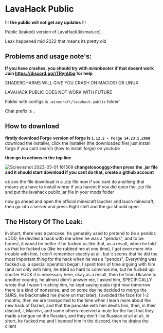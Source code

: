 # LavaHack Public

!!! **the public will not get any updates** !!!

Public (leaked) version of LavaHack(kisman.cc)

Leak happened mid 2022
that means its pretty old

## Problems and usage note's:

**If you have crashes, you should try with _mixinbooter_**
**if that doesnt work Join https://discord.gg/rTRynUbp for help**

SHADERCHARMS WILL GIVE YOU CRASH ON MAC(OS) OR LINUX

LAVAHACK PUBLIC DOES NOT WORK WITH FUTURE

Folder with configs is `.minecraft/lavahack-public` folder`

Chat prefix is `;`

## How to download
**firstly download Forge**
**version of forge is `1.12.2 - Forge 14.23.5.2860`** download the installer,
click the installer (the downloaded file) just install forge if you cant search {how to install forge} on youtube

**then go to actions in the top line**

![Screenshot 2023-05-01 161509](https://user-images.githubusercontent.com/120041780/235457506-c5cdaa6c-96bf-48e6-8b01-a7672555c3b6.png)
**changelooooggg>then press the .jar file and it should start download if you cant do that, create a github account**

ok soo the file download in a .zip file now if you cant do anything that means you have to install winrar if you havent
if you did open the .zip file and put the lavahack public.jar file in your mods folder

now go ahead and open the official minecraft laucher and lauch minecraft,
then go into a server and press Right shift and the gui should open
## The History Of The Leak:

In short, there was a pancake, he generally used to pretend to be a pendos xDDD, he deviled a hack with me when he was a "pendos", and to be honest, it would be better if he fucked us like that, as a result, when he told us that he fucked us (like he rubbed me at one time), I got even more into trouble with him, I don't remember exactly at all, but it seems that he did the most important thing for the hack when he was a "pendos", Everything was fucked up, a special operation began, I spent tons of time arguing with him (and not only with him), he tried so hard to convince me, but he fucked up shorter FUCK it is necessary here, okay,as a result, then he from Ukraine to another country, he almost didn't answer me, I asked him, SPECIFICALLY wrote that I wasn't rushing him, he kept saying dada right now tomorrow there is a kind of nonsense, and on some day he decided to merge the SURS, he blackmailed me (more on that later), I avoided the face for 1-2 months, then we are transported to the time when I learn more about the new hack of Dazed, and that the pancake with him devits him, then, in their discord, I, Maceivr, and some others received a mute for the fact that they made a tongue on the Russian, and they don't like Russian at all at all, in short, he fucked me and I banned him in the discord, then he drains the client
